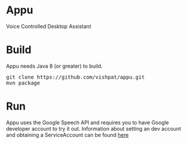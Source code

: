 # Appu
Voice Controlled Desktop Assistant

# Build
Appu needs Java 8 (or greater) to build.

<pre>
git clone https://github.com/vishpat/appu.git
mvn package
</pre>

# Run
Appu uses the Google Speech API and requires you to have Google developer account to try it out. 
Information about setting an dev account and obtaining a ServiceAccount can be found [here](https://developers.google.com/identity/protocols/application-default-credentials)
